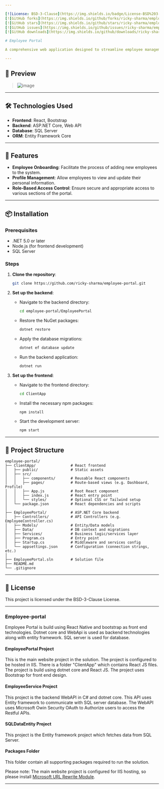 ```yaml
---

[![License: BSD-3-Clause](https://img.shields.io/badge/License-BSD%203--Clause-blue.svg)](https://opensource.org/licenses/BSD-3-Clause)
[![GitHub forks](https://img.shields.io/github/forks/ricky-sharma/employee-portal?style=social)](https://github.com/ricky-sharma/employee-portal/network/members)
[![GitHub stars](https://img.shields.io/github/stars/ricky-sharma/employee-portal?style=social)](https://github.com/ricky-sharma/employee-portal/stargazers)
[![GitHub issues](https://img.shields.io/github/issues/ricky-sharma/employee-portal)](https://github.com/ricky-sharma/employee-portal/issues)
[![GitHub downloads](https://img.shields.io/github/downloads/ricky-sharma/employee-portal/total)](https://github.com/ricky-sharma/employee-portal/releases)

# Employee Portal

A comprehensive web application designed to streamline employee management within organizations. This portal provides functionalities such as employee onboarding, profile management and more.

---
```


## 📸 Preview

> ![image](https://user-images.githubusercontent.com/61348196/177049581-3194542e-bf8e-409b-8d98-4adea0fef60f.png)

---

## 🛠️ Technologies Used

* **Frontend**: React, Bootstrap
* **Backend**: ASP.NET Core, Web API
* **Database**: SQL Server
* **ORM**: Entity Framework Core

---

## 🚀 Features

* **Employee Onboarding**: Facilitate the process of adding new employees to the system.
* **Profile Management**: Allow employees to view and update their personal information.
* **Role-Based Access Control**: Ensure secure and appropriate access to various sections of the portal.


---


## 📦 Installation

### Prerequisites

* .NET 5.0 or later
* Node.js (for frontend development)
* SQL Server

### Steps

1. **Clone the repository**:

   ```bash
   git clone https://github.com/ricky-sharma/employee-portal.git
   ```



2. **Set up the backend**:

   * Navigate to the backend directory:

     ```bash
     cd employee-portal/EmployeePortal
     ```

   * Restore the NuGet packages:

     ```bash
     dotnet restore
     ```

   * Apply the database migrations:

     ```bash
     dotnet ef database update
     ```

   * Run the backend application:

     ```bash
     dotnet run
     ```

3. **Set up the frontend**:

   * Navigate to the frontend directory:

     ```bash
     cd ClientApp
     ```

   * Install the necessary npm packages:

     ```bash
     npm install
     ```

   * Start the development server:

     ```bash
     npm start
     ```

---

## 📁 Project Structure

```
employee-portal/
├── ClientApp/                # React frontend
│   ├── public/               # Static assets
│   ├── src/
│   │   ├── components/       # Reusable React components
│   │   ├── pages/            # Route-based views (e.g. Dashboard, Profile)
│   │   ├── App.js            # Root React component
│   │   ├── index.js          # React entry point
│   │   └── styles/           # Optional CSS or Tailwind setup
│   └── package.json          # React dependencies and scripts
│
├── EmployeePortal/           # ASP.NET Core backend
│   ├── Controllers/          # API Controllers (e.g. EmployeeController.cs)
│   ├── Models/               # Entity/Data models
│   ├── Data/                 # DB context and migrations
│   ├── Services/             # Business logic/services layer
│   ├── Program.cs            # Entry point
│   ├── Startup.cs            # Middleware and services config
│   └── appsettings.json      # Configuration (connection strings, etc.)
│
├── EmployeePortal.sln        # Solution file
├── README.md
└── .gitignore
```

---


## 🔐 License

This project is licensed under the BSD-3-Clause License.

---



### Employee-portal
Employee Portal is build using React Native and bootstrap as front end technologies.
Dotnet core and WebApi is used as backend technologies along with entity framework. SQL server is used for database.

#### EmployeePortal Project
This is the main website project in the solution. The project is configured to be hosted in IIS. There is a folder "ClientApp" which contains React JS files. The project is build using dotnet core and React JS. The project uses Bootstrap for front end design.

#### EmployeeService Project
This project is the backend WebAPI in C# and dotnet core. This API uses Entity framework to communicate with SQL server database.
The WebAPI uses Microsoft Owin Security OAuth to Authorize users to access the Restful APIs. 

#### SQLDataEntity Project
This project is the Entity framework project which fetches data from SQL Server.

#### Packages Folder 
This folder contain all supporting packages required to run the solution.



Please note: The main website project is configured for IIS hosting, so please install [Microsoft URL Rewrite Module](https://www.iis.net/downloads/microsoft/url-rewrite).

---

